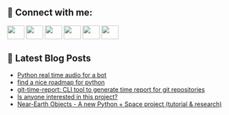 ## 🔎 Connect with me:
[<img height="32" width="40" src="https://cdn.jsdelivr.net/npm/simple-icons@v5/icons/telegram.svg" />](https://t.me/bullbesh)
[<img height="32" width="40" src="https://cdn.jsdelivr.net/npm/simple-icons@v5/icons/vk.svg" />](https://vk.com/bullbesh)
[<img height="32" width="40" src="https://cdn.jsdelivr.net/npm/simple-icons@v5/icons/twitter.svg" />](https://twitter.com/bullbesh1)
[<img height="32" width="40" src="https://cdn.jsdelivr.net/npm/simple-icons@v5/icons/instagram.svg" />](https://www.instagram.com/bullbesh)
[<img height="32" width="40" src="https://cdn.jsdelivr.net/npm/simple-icons@v5/icons/reddit.svg" />](https://www.reddit.com/user/bullbesh)
[<img height="32" width="40" src="https://cdn.jsdelivr.net/npm/simple-icons@v5/icons/youtube.svg" />](https://www.youtube.com/channel/UCtfjRs6uzgq5mfm8S06WTcg)

## 📕 Latest Blog Posts
<!-- BLOG-POST-LIST:START -->
- [Python real time audio for a bot](https://www.reddit.com/r/Python/comments/v0hzi4/python_real_time_audio_for_a_bot/)
- [find a nice roadmap for python](https://www.reddit.com/r/Python/comments/v0ge9s/find_a_nice_roadmap_for_python/)
- [git-time-report: CLI tool to generate time report for git repositories](https://www.reddit.com/r/Python/comments/v0d00x/gittimereport_cli_tool_to_generate_time_report/)
- [Is anyone interested in this project?](https://www.reddit.com/r/Python/comments/v0csv9/is_anyone_interested_in_this_project/)
- [Near-Earth Objects - A new Python + Space project &lpar;tutorial &amp; research&rpar;](https://www.reddit.com/r/Python/comments/v0c3w4/nearearth_objects_a_new_python_space_project/)
<!-- BLOG-POST-LIST:END -->
